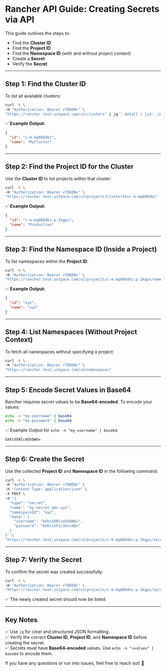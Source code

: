 # **Rancher API Guide: Creating Secrets via API**

This guide outlines the steps to:

- Find the **Cluster ID**
- Find the **Project ID**
- Find the **Namespace ID** (with and without project context)
- Create a **Secret**
- Verify the **Secret**

---

## **Step 1: Find the Cluster ID**
To list all available clusters:

```bash
curl -k \ 
-H "Authorization: Bearer <TOKEN>" \ 
"https://rancher.test.ustpace.com/v3/clusters" | jq '.data[] | {id: .id, name: .name}'
```

✅ **Example Output:**
```json
{
  "id": "c-m-mq886dkz",
  "name": "MyCluster"
}
```

---

## **Step 2: Find the Project ID for the Cluster**
Use the **Cluster ID** to list projects within that cluster:

```bash
curl -k \ 
-H "Authorization: Bearer <TOKEN>" \ 
"https://rancher.test.ustpace.com/v3/projects?clusterId=c-m-mq886dkz" | jq '.data[] | {id: .id, name: .name}'
```

✅ **Example Output:**
```json
{
  "id": "c-m-mq886dkz:p-2kgps",
  "name": "Production"
}
```

---

## **Step 3: Find the Namespace ID (Inside a Project)**
To list namespaces within the **Project ID**:

```bash
curl -k \ 
-H "Authorization: Bearer <TOKEN>" \ 
"https://rancher.test.ustpace.com/v3/projects/c-m-mq886dkz:p-2kgps/namespaces"
```

✅ **Example Output:**
```json
{
  "id": "xyz",
  "name": "xyz"
}
```

---

## **Step 4: List Namespaces (Without Project Context)**
To fetch all namespaces without specifying a project:

```bash
curl -k \ 
-H "Authorization: Bearer <TOKEN>" \ 
"https://rancher.test.ustpace.com/v3/namespaces"
```

---

## **Step 5: Encode Secret Values in Base64**
Rancher requires secret values to be **Base64-encoded**. To encode your values:

```bash
echo -n "my-username" | base64
echo -n "my-password" | base64
```

✅ Example Output for `echo -n "my-username" | base64`:
```
bXktdXNlcm5hbWU=
```

---

## **Step 6: Create the Secret**
Use the collected **Project ID** and **Namespace ID** in the following command:

```bash
curl -k \ 
-H "Authorization: Bearer <TOKEN>" \ 
-H "Content-Type: application/json" \ 
-X POST \ 
-d '{
  "type": "secret",
  "name": "my-secret-abc-xyz",
  "namespaceId": "xyz",
  "data": {
    "username": "bXktdXNlcm5hbWU=",
    "password": "bXktcGFzc3dvcmQ="
  }
}' \ 
"https://rancher.test.ustpace.com/v3/projects/c-m-mq886dkz:p-2kgps/secrets"
```

---

## **Step 7: Verify the Secret**
To confirm the secret was created successfully:

```bash
curl -k \ 
-H "Authorization: Bearer <TOKEN>" \ 
"https://rancher.test.ustpace.com/v3/projects/c-m-mq886dkz:p-2kgps/secrets"
```

✅ The newly created secret should now be listed.

---

## **Key Notes**
✅ Use `jq` for clear and structured JSON formatting.  
✅ Verify the correct **Cluster ID**, **Project ID**, and **Namespace ID** before creating the secret.  
✅ Secrets must have **Base64-encoded** values. Use `echo -n "<value>" | base64` to encode them.  

If you have any questions or run into issues, feel free to reach out! 🚀
